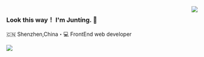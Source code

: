<link rel="preload" as="image" href="https://github-readme-stats.vercel.app/api?username=JuntingLiu&show_icons=true&count_private=true">

<img align="right" src="https://github-readme-stats.vercel.app/api?username=JuntingLiu&show_icons=true&count_private=true" />
 

### Look this way！ I'm Juntíng. 👋

🇨🇳 Shenzhen,China・💻 FrontEnd web developer

![](./profile-south-season-animate.svg)
